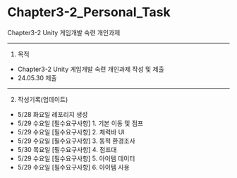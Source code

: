 # Chapter3-2_Personal_Task
 Chapter3-2 Unity 게임개발 숙련 개인과제
***
1. 목적
* Chapter3-2 Unity 게임개발 숙련 개인과제 작성 및 제출
* 24.05.30 제출
***
2. 작성기록(업데이트)
* 5/28 화요일 레포리지 생성
* 5/29 수요일 [필수요구사항] 1. 기본 이동 및 점프
* 5/29 수요일 [필수요구사항] 2. 체력바 UI 
* 5/29 수요일 [필수요구사항] 3. 동적 환경조사
* 5/30 목요일 [필수요구사항] 4. 점프대 
* 5/29 수요일 [필수요구사항] 5. 아이템 데이터
* 5/29 수요일 [필수요구사항] 6. 아이템 사용
